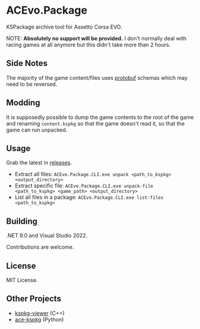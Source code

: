 # ACEvo.Package

KSPackage archive tool for Assetto Corsa EVO.

NOTE: **Absolutely no support will be provided.** I don't normally deal with racing games at all anymore but this didn't take more than 2 hours.

## Side Notes

The majority of the game content/files uses [protobuf](https://protobuf.dev/) schemas which may need to be reversed.

## Modding

It is supposedly possible to dump the game contents to the root of the game and renaming `content.kspkg` so that the game doesn't read it, so that the game can run unpacked.

## Usage

Grab the latest in [releases](https://github.com/Nenkai/ACEvo.Package/releases).
* Extract all files: `ACEvo.Package.CLI.exe unpack <path_to_kspkg> <output_directory>`
* Extract specific file: `ACEvo.Package.CLI.exe unpack-file <path_to_kspkg> <game_path> <output_directory>`
* List all files in a package: `ACEvo.Package.CLI.exe list-files <path_to_kspkg>`

## Building

.NET 9.0 and Visual Studio 2022.

Contributions are welcome.

## License

MIT License.

## Other Projects

* [kspkg-viewer](https://github.com/sa413x/kspkg-viewer) (C++)
* [ace-kspkg](https://github.com/ntpopgetdope/ace-kspkg) (Python)
